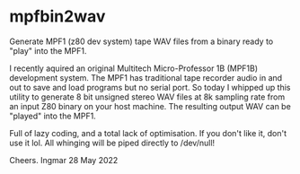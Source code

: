 # mpfbin2wav
Generate MPF1 (z80 dev system) tape WAV files from a binary ready to "play" into the MPF1.

I recently aquired an original Multitech Micro-Professor 1B (MPF1B) development system. The MPF1 has traditional tape recorder audio in and out to save and load programs but no serial port. So today I whipped up this utility to generate 8 bit unsigned stereo WAV files at 8k sampling rate from an input Z80 binary on your host machine. The resulting output WAV can be "played" into the MPF1.

Full of lazy coding, and a total lack of optimisation. If you don't like it, don't use it lol. All whinging will be piped directly to /dev/null!

Cheers.
Ingmar
28 May 2022

